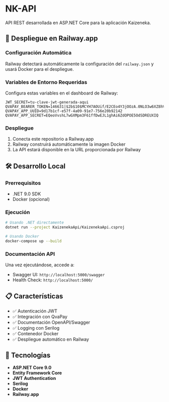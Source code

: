 # NK-API

API REST desarrollada en ASP.NET Core para la aplicación Kaizeneka.

## 🚀 Despliegue en Railway.app

### Configuración Automática
Railway detectará automáticamente la configuración del `railway.json` y usará Docker para el despliegue.

### Variables de Entorno Requeridas
Configura estas variables en el dashboard de Railway:

```
JWT_SECRET=tu-clave-jwt-generada-aqui
QVAPAY_BEARER_TOKEN=146631|$2b$10$MCYH7AOUif/E2CEo4Y3jOOzA.0NLO3w6XZ8hVQExSTuuhWqOOJSSq
QVAPAY_APP_UUID=9d17b1cf-e57f-4a09-91e7-756e20b92142
QVAPAY_APP_SECRET=EQeoVvshL7wGXMpm3F61ffDwEJL1ghAi6ZdOPOE5OdSDREUXIQ
```

### Despliegue
1. Conecta este repositorio a Railway.app
2. Railway construirá automáticamente la imagen Docker
3. La API estará disponible en la URL proporcionada por Railway

## 🛠️ Desarrollo Local

### Prerrequisitos
- .NET 9.0 SDK
- Docker (opcional)

### Ejecución
```bash
# Usando .NET directamente
dotnet run --project KaizenekaApi/KaizenekaApi.csproj

# Usando Docker
docker-compose up --build
```

### Documentación API
Una vez ejecutándose, accede a:
- Swagger UI: `http://localhost:5000/swagger`
- Health Check: `http://localhost:5000/`

## 📋 Características

- ✅ Autenticación JWT
- ✅ Integración con QvaPay
- ✅ Documentación OpenAPI/Swagger
- ✅ Logging con Serilog
- ✅ Contenedor Docker
- ✅ Despliegue automático en Railway

## 🔧 Tecnologías

- **ASP.NET Core 9.0**
- **Entity Framework Core**
- **JWT Authentication**
- **Serilog**
- **Docker**
- **Railway.app**